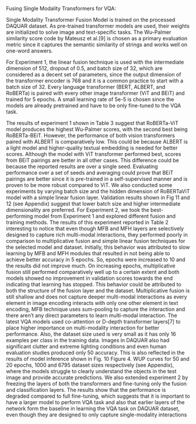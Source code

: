 Fusing Single Modality Transformers for VQA:

Single Modality Transformer Fusion Model is trained on the processed DAQUAR dataset. As pre-trained transformer models are used, their weights are initialized to solve
image and text-specific tasks. The Wu-Palmer similarity score code by Mateusz et al.[9] is chosen as a primary evaluation metric since it captures the semantic similarity of
strings and works well on one-word answers.

For Experiment 1, the linear fusion technique is used with the intermediate dimension of 512, dropout of 0.5, and
batch size of 32, which are considered as a decent set of parameters, since the output dimension of the transformer encoder is 768 and it is a common practice to start with a batch
size of 32. Every language transformer (BERT, ALBERT, and RoBERTa) is paired with every other image transformer
(ViT and BEiT) and trained for 5 epochs. A small learning rate of 5e-5 is chosen since the models are already pretrained and have to be only fine-tuned to the VQA task.

The results of experiment 1 shown in Table 3 suggest
that RoBERTa-ViT model produces the highest Wu-Palmer
scores, with the second best being RoBERTa-BEiT. However, the performance of both vision transformers paired
with ALBERT is comparatively low. This could be because
ALBERT is a light model and higher-quality textual embedding is needed for better scores. Although the model with
ViT transformer performed best, scores from BEiT pairings
are better in all other cases. This difference could be because the reported results are over a single seed. Evaluating performance over a set of seeds and averaging could
prove that BEiT pairings are better since it is pre-trained in
a self-supervised manner and is proven to be more robust
compared to ViT. We also conducted some experiments by
varying batch size and the hidden dimension of RoBERTaViT model with a simple linear fusion layer. Validation results shown in Fig 11 and 12 (see Appendix) suggest that
lower batch size and higher intermediate dimensionality are
preferred.
For Experiment 2, we took the best-performing model
from Experiment 1 and explored different fusion and training methods. The results of this experiment reported in Table 2 interesting to notice that even though MFB and MFH
layers are selectively designed to capture rich multi-modal
interactions, they performed poorly in comparison to multiplicative fusion and simple linear fusion techniques for the
selected model and dataset. Initially, this behavior was attributed to slow learning by MFB and MFH modules that
resulted in not being able to achieve better accuracy in 5
epochs. So, epochs were increased to 10 and the results did
not improve much. On increasing epochs, multiplicative fusion still performed comparatively well up to a certain extent and both models showed no improvement in validation
scores towards the end indicating that learning has stopped.
This behavior could be attributed to both the structure of the
fusion layer and the dataset. Multiplicative fusion is still
shallow and does not capture deeper multi-modal interactions as every element in image encoding interacts with only
one other element in text encoding, MFB technique uses
sum-pooling to capture the interaction and there aren’t any
direct parameters to learn multi-modal interaction. The latest VQA models used co-attention or D-depth transformer
layers[7] to place higher importance on multi-modality interaction for better performance. Also, the dataset size used
is very small as it has only 16 examples per class in the
training data. Images in DAQUAR also had significant clutter and extreme lighting conditions and even human evaluation studies produced only 50 accuracy. This is also reflected in the results of model inference shown in Fig. 10
Figure 4. WUP curves for 50 and 20 epochs, 1000 and 6795 dataset
sizes respectively
(see Appendix), where the models struggle to clearly understand the objects in the test image and provide accurate
predictions.
We also extended experiment 2 by freezing the layers
of both the transformers and fine-tuning only the fusion
and classification layers. The results show that the performance is degraded compared to full fine-tuning, which
suggests that it is important to have a larger model to perform VQA task and also that earlier layers of the network
form the baseline in learning the VQA task on DAQUAR
dataset, even though they are designed to only capture
single-modality interactions
